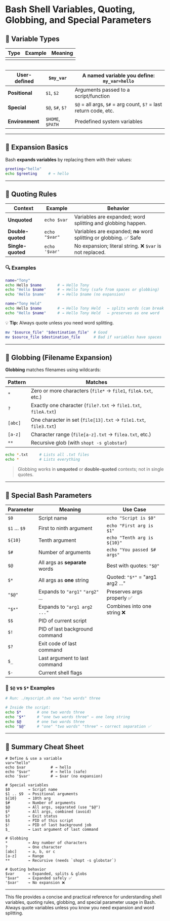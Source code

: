 # Bash Shell Variables, Quoting, Globbing, and Special Parameters

## 🔧 Variable Types

| Type | Example | Meaning |
|------|---------|---------|
|      |         |         |

|   |
|---|

| **User-defined** | `$my_var`        | A named variable you define: `my_var=hello`                      |
|------------------|------------------|------------------------------------------------------------------|
| **Positional**   | `$1`, `$2`       | Arguments passed to a script/function                            |
| **Special**      | `$@`, `$#`, `$?` | `$@` = all args, `$#` = arg count, `$?` = last return code, etc. |
| **Environment**  | `$HOME`, `$PATH` | Predefined system variables                                      |

---

## 🧪 Expansion Basics

Bash **expands variables** by replacing them with their values:

```bash
greeting="hello"
echo $greeting     # → hello
```

---

## 🧵 Quoting Rules

| Context           | Example       | Behavior                                                          |
|-------------------|---------------|-------------------------------------------------------------------|
| **Unquoted**      | `echo $var`   | Variables are expanded; word splitting and globbing happen.       |
| **Double-quoted** | `echo "$var"` | Variables are expanded; **no** word splitting or globbing. ✅ Safe |
| **Single-quoted** | `echo '$var'` | No expansion; literal string. ❌ `$var` is not replaced.           |

### 🔍 Examples

```bash
name="Tony"
echo Hello $name       # → Hello Tony
echo "Hello $name"     # → Hello Tony (safe from spaces or globbing)
echo 'Hello $name'     # → Hello $name (no expansion)

name="Tony Held"
echo Hello $name       # → Hello Tony Held   ← splits words (can break args)
echo "Hello $name"     # → Hello Tony Held   ← preserves as one word
```

💡 **Tip:** Always quote unless you need word splitting.

```bash
mv "$source_file" "$destination_file"  # Good
mv $source_file $destination_file      # Bad if variables have spaces
```

---

## 🧨 Globbing (Filename Expansion)

**Globbing** matches filenames using wildcards:

| Pattern | Matches                                                          |
|---------|------------------------------------------------------------------|
| `*`     | Zero or more characters (`file*` → `file1`, `fileA.txt`, etc.)   |
| `?`     | Exactly one character (`file?.txt` → `file1.txt`, `fileA.txt`)   |
| `[abc]` | One character in set (`file[13].txt` → `file1.txt`, `file3.txt`) |
| `[a-z]` | Character range (`file[a-z].txt` → `filea.txt`, etc.)            |
| `**`    | Recursive glob (with `shopt -s globstar`)                        |

```bash
echo *.txt     # Lists all .txt files
echo *         # Lists everything
```

> Globbing works in **unquoted** or **double-quoted** contexts; not in single quotes.

---

## 💬 Special Bash Parameters

| Parameter   | Meaning                          | Use Case                         |
|-------------|----------------------------------|----------------------------------|
| `$0`        | Script name                      | `echo "Script is $0"`            |
| `$1` … `$9` | First to ninth argument          | `echo "First arg is $1"`         |
| `${10}`     | Tenth argument                   | `echo "Tenth arg is ${10}"`      |
| `$#`        | Number of arguments              | `echo "You passed $# args"`      |
| `$@`        | All args as **separate** words   | Best with quotes: `"$@"`         |
| `$*`        | All args as **one** string       | Quoted: `"$*"` = "arg1 arg2 ..." |
| `"$@"`      | Expands to `"arg1"` `"arg2"` ... | Preserves args properly ✅        |
| `"$*"`      | Expands to `"arg1 arg2 ..."`     | Combines into one string ❌       |
| `$$`        | PID of current script            |                                  |
| `$!`        | PID of last background command   |                                  |
| `$?`        | Exit code of last command        |                                  |
| `$_`        | Last argument to last command    |                                  |
| `$-`        | Current shell flags              |                                  |

### 🧪 `$@` vs `$*` Examples

```bash
# Run: ./myscript.sh one "two words" three

# Inside the script:
echo $*       # one two words three
echo "$*"     # "one two words three" ← one long string
echo $@       # one two words three
echo "$@"     # "one" "two words" "three" ← correct separation ✅
```

---

## 🧾 Summary Cheat Sheet

```
# Define & use a variable
var="hello"
echo $var           # → hello
echo "$var"         # → hello (safe)
echo '$var'         # → $var (no expansion)

# Special variables
$0        → Script name
$1 .. $9  → Positional arguments
${10}     → 10th arg
$#        → Number of arguments
$@        → All args, separated (use "$@")
$*        → All args, combined (avoid)
$?        → Exit status
$$        → PID of this script
$!        → PID of last background job
$_        → Last argument of last command

# Globbing
*         → Any number of characters
?         → One character
[abc]     → a, b, or c
[a-z]     → Range
**        → Recursive (needs `shopt -s globstar`)

# Quoting behavior
$var      → Expanded, splits & globs
"$var"    → Expanded safely ✅
'$var'    → No expansion ❌
```

---

This file provides a concise and practical reference for understanding shell variables, quoting rules, globbing, and
special parameter usage in Bash. Always quote variables unless you know you need expansion and word splitting.

